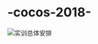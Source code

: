 # -cocos-2018-
![实训总体安排](https://user-images.githubusercontent.com/79844804/130719964-6b64990b-1d67-453a-a6e4-cf476bbd4483.png)


   
